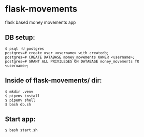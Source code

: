 # flask-movements
flask based money movements app

## DB setup:

```
$ psql -U postgres
postgres=# create user <username> with createdb;
postgres=# CREATE DATABASE money_movements OWNER <username>;
postgres=# GRANT ALL PRIVILEGES ON DATABASE money_movements TO <username>;
```

## Inside of flask-movements/ dir:

```
$ mkdir .venv
$ pipenv install
$ pipenv shell
$ bash db.sh
```

## Start app:

```
$ bash start.sh
```
